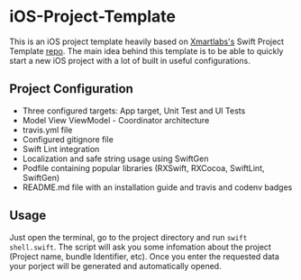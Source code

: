# iOS-Project-Template

This is an iOS project template heavily based on [Xmartlabs's](https://xmartlabs.com) Swift Project Template [repo](https://github.com/xmartlabs/Swift-Project-Template). The main idea behind this template is to be able to quickly start a new iOS project with a lot of built in useful configurations.

## Project Configuration
	
* Three configured targets: App target, Unit Test and UI Tests
* Model View ViewModel - Coordinator architecture
* travis.yml file
* Configured gitignore file
* Swift Lint integration
* Localization and safe string usage using SwiftGen
* Podfile containing popular libraries (RXSwift, RXCocoa, SwiftLint, SwiftGen)
* README.md file with an installation guide and travis and codenv badges 

## Usage

Just open the terminal, go to the project directory and run `swift shell.swift`. The script will ask you some infomation about the project (Project name, bundle Identifier, etc). Once you enter the requested data your porject will be generated and automatically opened.

